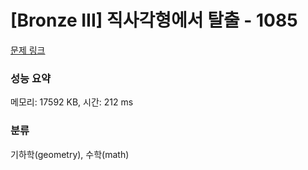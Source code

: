 # [Bronze III] 직사각형에서 탈출 - 1085 

[문제 링크](https://www.acmicpc.net/problem/1085) 

### 성능 요약

메모리: 17592 KB, 시간: 212 ms

### 분류

기하학(geometry), 수학(math)

